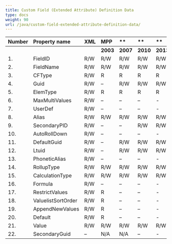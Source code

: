 ```yaml
---
title: Custom Field (Extended Attribute) Definition Data
type: docs
weight: 90
url: /java/custom-field-extended-attribute-definition-data/
---
```


|**Number** |**Property name** |**XML** |**MPP** |** |** |** |**Comments** |
| :- | :- | :- | :- | :- | :- | :- | :- |
| | | |**2003** |**2007** |**2010** |**2013** | |
|1. |FieldID |R/W |R/W |R/W |R/W |R/W | |
|2. |FieldName |R/W |R/W |R/W |R/W |R/W | |
|3. |CFType |R/W |R |R |R |R | |
|4. |Guid |R/W |– |R/W |R/W |R/W | |
|5. |ElemType |R/W |R |R |R |R | |
|6. |MaxMultiValues |R/W |– |– |– |- | |
|7. |UserDef |R/W |– |– |– |- | |
|8. |Alias |R/W |R/W |R/W |R/W |R/W | |
|9. |SecondaryPID |R/W |– |– |R/W |R/W | |
|10. |AutoRollDown |R/W |– |– |– |- | |
|11. |DefaultGuid |R/W |– |R/W |R/W |R/W | |
|12. |Ltuid |R/W |– |R/W |R/W |R/W | |
|13. |PhoneticAlias |R/W |– |– |– |- | |
|14. |RollupType |R/W |R/W|R/W|R/W|R/W| |
|15. |CalculationType |R/W |R/W|R/W|R/W|R/W| |
|16. |Formula |R/W |– |– |– |- | |
|17. |RestrictValues |R/W |R |– |– |- | |
|18. |ValuelistSortOrder |R/W |R |– |– |- | |
|19. |AppendNewValues |R/W |R |– |– |- | |
|20. |Default |R/W |R |– |– |- | |
|21. |Value |R/W |R/W |R/W |R/W |R/W | |
|22. |SecondaryGuid |– |N/A |N/A |– |- | |

